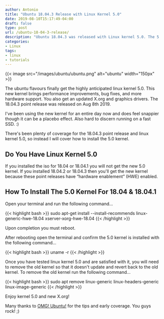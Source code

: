 ```yaml
---
author: Antonio
title: "Ubuntu 18.04.3 Release with Linux Kernel 5.0"
date: 2019-08-10T15:17:49-04:00
draft: false
type: post
url: /ubuntu-18-04-3-release/
description: "Ubuntu 18.04.3 was released with Linux kernel 5.0. The 5.0 kernel brings much anticipated improvements. Follow this tutorial to install the 5.0 kernel on ubuntu 18.04."
categories:
- Linux
tags:
- linux
- tutorials
---
```


{{< image src="/images/ubuntu/ubuntu.png" alt="ubuntu" width="150px" >}}

The ubuntu flavours finally get the highly anticipated linux kernel 5.0. This new kernel brings performance improvements, bug fixes, and more hardware support. You also get an updated X.org and graphics drivers. The 18.04.3 point release was released on Aug 8th 2019.

<!--more-->

I've been using the new kernel for an entire day now and does feel snappier though it can be a placebo effect. Also hard to discern running on a fast SSD. :)

There's been plenty of coverage for the 18.04.3 point release and linux kernel 5.0, so instead I will cover how to install the 5.0 kernel.

<!--adsense-->

## **Do You Have Linux Kernel 5.0**

If you installed the iso for 18.04 or 18.04.1 you will not get the new 5.0 kernel. If you installed 18.04.2 or 18.04.3 then you'll get the new kernel because these point releases have “hardware enablement” (HWE) enabled.

## **How To Install The 5.0 Kernel For 18.04 & 18.04.1**

Open your terminal and run the following command...

{{< highlight bash >}}
sudo apt-get install --install-recommends linux-generic-hwe-18.04 xserver-xorg-hwe-18.04
{{< /highlight >}}

Upon completion you must reboot.

After rebooting open the terminal and confirm the 5.0 kernel is installed with the following command...

{{< highlight bash >}}
uname -r
{{< /highlight >}}

Once you have tested linux kernel 5.0 and are satisfied with it, you will need to remove the old kernel so that it doesn't update and revert back to the old kernel. To remove the old kernel run the following command...

{{< highlight bash >}}
sudo apt remove linux-generic linux-headers-generic linux-image-generic
{{< /highlight >}}

Enjoy kernel 5.0 and new X.org!

Many thanks to <a href="https://www.omgubuntu.co.uk/" target="_blank">OMG! Ubuntu!</a> for the tips and early coverage. You guys rock! ;)
